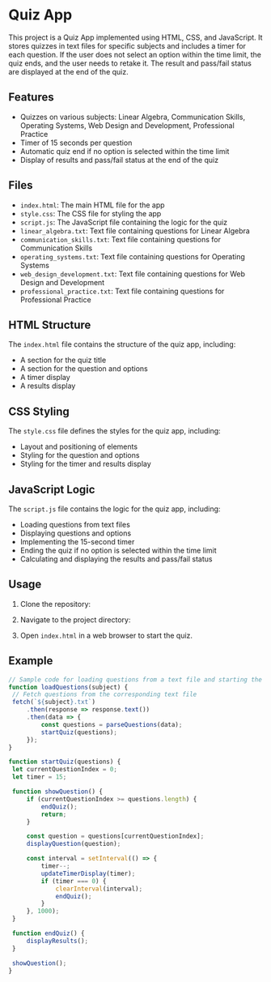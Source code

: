 # Quiz App

This project is a Quiz App implemented using HTML, CSS, and JavaScript. It stores quizzes in text files for specific subjects and includes a timer for each question. If the user does not select an option within the time limit, the quiz ends, and the user needs to retake it. The result and pass/fail status are displayed at the end of the quiz.

## Features
- Quizzes on various subjects: Linear Algebra, Communication Skills, Operating Systems, Web Design and Development, Professional Practice
- Timer of 15 seconds per question
- Automatic quiz end if no option is selected within the time limit
- Display of results and pass/fail status at the end of the quiz

## Files
- `index.html`: The main HTML file for the app
- `style.css`: The CSS file for styling the app
- `script.js`: The JavaScript file containing the logic for the quiz
- `linear_algebra.txt`: Text file containing questions for Linear Algebra
- `communication_skills.txt`: Text file containing questions for Communication Skills
- `operating_systems.txt`: Text file containing questions for Operating Systems
- `web_design_development.txt`: Text file containing questions for Web Design and Development
- `professional_practice.txt`: Text file containing questions for Professional Practice

## HTML Structure
The `index.html` file contains the structure of the quiz app, including:
- A section for the quiz title
- A section for the question and options
- A timer display
- A results display

## CSS Styling
The `style.css` file defines the styles for the quiz app, including:
- Layout and positioning of elements
- Styling for the question and options
- Styling for the timer and results display

## JavaScript Logic
The `script.js` file contains the logic for the quiz app, including:
- Loading questions from text files
- Displaying questions and options
- Implementing the 15-second timer
- Ending the quiz if no option is selected within the time limit
- Calculating and displaying the results and pass/fail status

## Usage
1. Clone the repository:
2. Navigate to the project directory:

3. Open `index.html` in a web browser to start the quiz.

## Example
```javascript
// Sample code for loading questions from a text file and starting the timer
function loadQuestions(subject) {
 // Fetch questions from the corresponding text file
 fetch(`${subject}.txt`)
     .then(response => response.text())
     .then(data => {
         const questions = parseQuestions(data);
         startQuiz(questions);
     });
}

function startQuiz(questions) {
 let currentQuestionIndex = 0;
 let timer = 15;

 function showQuestion() {
     if (currentQuestionIndex >= questions.length) {
         endQuiz();
         return;
     }

     const question = questions[currentQuestionIndex];
     displayQuestion(question);

     const interval = setInterval(() => {
         timer--;
         updateTimerDisplay(timer);
         if (timer === 0) {
             clearInterval(interval);
             endQuiz();
         }
     }, 1000);
 }

 function endQuiz() {
     displayResults();
 }

 showQuestion();
}

